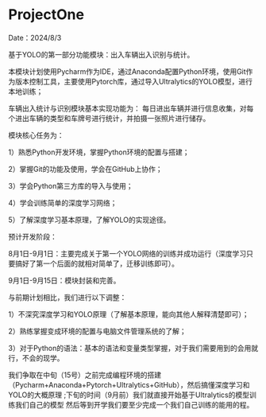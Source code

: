 # ProjectOne
Date：2024/8/3 

基于YOLO的第一部分功能模块：出入车辆出入识别与统计。
    
本模块计划使用Pycharm作为IDE，通过Anaconda配置Python环境，使用Git作为版本控制工具，主要使用Pytorch库，通过导入Ultralytics的YOLO模型，进行本地训练；
    
车辆出入统计与识别模块基本实现功能为： 每日进出车辆并进行信息收集，对每个进出车辆的类型和车牌号进行统计，并拍摄一张照片进行储存。

模块核心任务为：
       
1）熟悉Python开发环境，掌握Python环境的配置与搭建；
        
2）掌握Git的功能及使用，学会在GitHub上协作；

3）学会Python第三方库的导入与使用；

4）学会训练简单的深度学习网络；

5）了解深度学习基本原理，了解YOLO的实现途径。
    
预计开发阶段：
    
8月1日-9月1日：主要完成关于第一个YOLO网络的训练并成功运行（深度学习只要搞好了第一个后面的就相对简单了，迁移训练即可）。

9月1日-9月15日：模块封装和完善。
    
与前期计划相比，我们进行以下调整：
        
1）不深究深度学习和YOLO原理（了解基本原理，能向其他人解释清楚即可）；
        
2）熟练掌握变成环境的配置与电脑文件管理系统的了解；
        
3）对于Python的语法：基本的语法和变量类型掌握，对于我们需要用到的会用就行，不会的现学。
    
我们争取在中旬（15号）之前完成编程环境的搭建（Pycharm+Anaconda+Pytorch+Ultralytics+GitHub），然后搞懂深度学习和YOLO的大概原理 ;下旬的时间（9月前）我们就直接开始基于Ultralytics的模型训练我们自己的模型 然后等到开学我们要至少完成一个我们自己训练的能用的程。